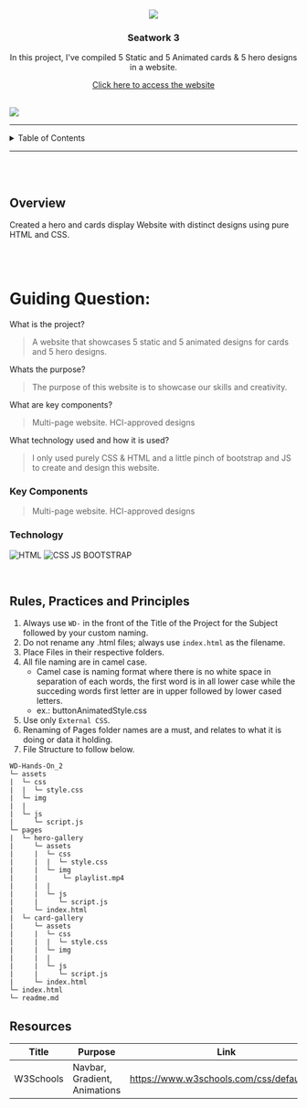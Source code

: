 <a name="readme-top">

<br/>

<br />
<div align="center">
  <a href="https://github.com/Gibble-Nibble">
  <!-- TODO: If you want to add logo or banner you can add it here -->
    <img src="https://i.pinimg.com/564x/aa/e9/eb/aae9ebf1c2d688ed0219d0ee636dd933.jpg">
  </a>
<!-- TODO: Change Title to the name of the title of your Project -->
  <h3 align="center">Seatwork 3</h3>
</div>
<!-- TODO: Make a short description -->
<div align="center">
  <p>In this project, I've compiled 5 Static and 5 Animated cards & 5 hero designs in a website.</p>
  <a href="---">Click here to access the website</a>
</div>

<br />

<!-- TODO: Change the zyx-0314 into your github username  -->
<!-- TODO: Change the WD-Template-Project into the same name of your folder -->
![](https://visit-counter.vercel.app/counter.png?page=Gibble-Nibble/WD-Seatwork3)


---
<!-- TODO: If you want to add more layers for your readme -->
<details>
  <summary>Table of Contents</summary>
  <ol>
    <li>
      <a href="#overview">Overview</a>
      <ol>
        <li>
          <a href="#key-components">Key Components</a>
        </li>
        <li>
          <a href="#technology">Technology</a>
        </li>
      </ol>
    </li>
    <li>
      <a href="#rule,-practices-and-principles">Rules, Practices and Principles</a>
    </li>
    <li>
      <a href="#resources">Resources</a>
    </li>
  </ol>
</details>

---

<br>
<br>

## Overview

<!-- TODO: To be changed -->
<!-- The following are just sample -->
Created a hero and cards display Website with distinct designs using pure HTML and CSS.

<br>
<br>

# Guiding Question:
What is the project?
> A website that showcases 5 static and 5 animated designs for cards and 5 hero designs.

Whats the purpose?
> The purpose of this website is to showcase our skills and creativity.

What are key components?
> Multi-page website.
> HCI-approved designs

What technology used and how it is used?
> I only used purely CSS & HTML and a little pinch of bootstrap and JS to create and design this website.

### Key Components
<!-- TODO: List of Key Components -->
<!-- The following are just sample -->
> Multi-page website.
> HCI-approved designs

### Technology
<!-- TODO: List of Technology Used -->
![HTML](https://img.shields.io/badge/HTML-E34F26?style=for-the-badge&logo=html5&logoColor=white)
![CSS](https://img.shields.io/badge/CSS-1572B6?style=for-the-badge&logo=css3&logoColor=white)
JS
BOOTSTRAP

<br>

## Rules, Practices and Principles
1. Always use `WD-` in the front of the Title of the Project for the Subject followed by your custom naming.
2. Do not rename any .html files; always use `index.html` as the filename.
3. Place Files in their respective folders.
4. All file naming are in camel case.
   - Camel case is naming format where there is no white space in separation of each words, the first word is in all lower case while the succeding words first letter are in upper followed by lower cased letters.
   - ex.: buttonAnimatedStyle.css
5. Use only `External CSS`.
6. Renaming of Pages folder names are a must, and relates to what it is doing or data it holding.
7. File Structure to follow below.

```
WD-Hands-On_2
└─ assets
|  └─ css
|  |  └─ style.css
|  └─ img
|  |
|  └─ js
|     └─ script.js
└─ pages
|  └─ hero-gallery
|     └─ assets
|     |  └─ css
|     |  |  └─ style.css
|     |  └─ img
|     |      └─ playlist.mp4
|     |  |
|     |  └─ js
|     |     └─ script.js
|     └─ index.html
|  └─ card-gallery
|     └─ assets
|     |  └─ css
|     |  |  └─ style.css
|     |  └─ img
|     |  |
|     |  └─ js
|     |     └─ script.js
|     └─ index.html
└─ index.html
└─ readme.md
```

## Resources

<!-- TODO: Add References -->
| Title | Purpose | Link |
|-|-|-|
| W3Schools | Navbar, Gradient, Animations | https://www.w3schools.com/css/default.asp |

